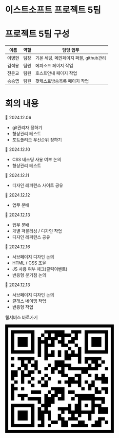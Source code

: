 # 이스트소프트 프로젝트 5팀

# 프로젝트 5팀 구성
| 이름  | 역할 | 담당 업무         |
| ------ | ----- | ------------------ |
| 이병현  | 팀장 | 기본 세팅, 메인페이지 퍼블, github관리 |
| 김석용  | 팀원 | 에피소드 페이지 작업 |
| 전윤교  | 팀원 | 호스트안내 페이지 작업 |
| 송승엽  | 팀원 | 팟캐스트방송목록 페이지 작업 |

# 회의 내용
📅 2024.12.06
-   git관리자 정하기
-   형상관리 테스트
-   포트폴리오 우선순위 정하기

📅 2024.12.10
-   CSS 네스팅 사용 여부 논의
-   형상관리 테스트

📅 2024.12.11
-   디자인 레퍼런스 사이트 공유

📅 2024.12.12
-   업무 분배

📅 2024.12.13
-   업무 분배
-   개별 퍼블리싱 / 디자인 작업
-   디자인 레퍼런스 공유

📅 2024.12.16
-   서브페이지 디자인 논의
-   HTML / CSS 조율
-   JS 사용 여부 체크(클릭이벤트)
-   반응형 분기점 논의

📅 2024.12.13
-   서브페이지 디자인 논의
-   클래스 네이밍 작업
-   반응형 작업


웹서비스 바로가기<br>

<img src="./img/qr.png">